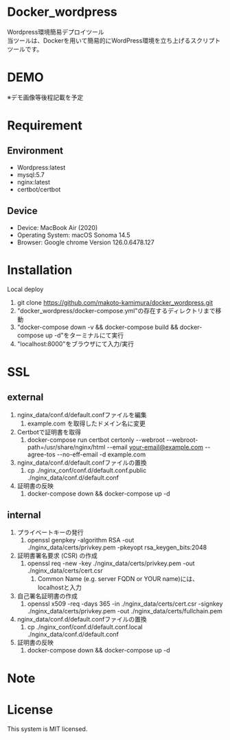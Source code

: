 # Docker_wordpress
Wordpress環境簡易デプロイツール  
当ツールは、Dockerを用いて簡易的にWordPress環境を立ち上げるスクリプトツールです。  

# DEMO
 ※デモ画像等後程記載を予定

# Requirement
## Environment
* Wordpress:latest
* mysql:5.7
* nginx:latest
* certbot/certbot

## Device
* Device: MacBook Air (2020)
* Operating System: macOS Sonoma 14.5
* Browser: Google chrome Version 126.0.6478.127

# Installation
Local deploy
1. git clone https://github.com/makoto-kamimura/docker_wordpress.git
2. "docker_wordpress/docker-compose.yml"の存在するディレクトリまで移動
3. "docker-compose down -v && docker-compose build && docker-compose up -d"をターミナルにて実行
4. "localhost:8000"をブラウザにて入力/実行

# SSL
## external
1. nginx_data/conf.d/default.confファイルを編集
    1. example.com を取得したドメイン名に変更
2. Certbotで証明書を取得
    1. docker-compose run certbot certonly --webroot --webroot-path=/usr/share/nginx/html --email your-email@example.com --agree-tos --no-eff-email -d example.com
3. nginx_data/conf.d/default.confファイルの置換
    1. cp ./nginx_conf/conf.d/default.conf.public ./nginx_data/conf.d/default.conf
4. 証明書の反映
    1. docker-compose down && docker-compose up -d
## internal
1. プライベートキーの発行
    1. openssl genpkey -algorithm RSA -out ./nginx_data/certs/privkey.pem -pkeyopt rsa_keygen_bits:2048
2. 証明書署名要求 (CSR) の作成
    1. openssl req -new -key ./nginx_data/certs/privkey.pem -out ./nginx_data/certs/cert.csr
        1. Common Name (e.g. server FQDN or YOUR name)には、localhostと入力
3. 自己署名証明書の作成
    1. openssl x509 -req -days 365 -in ./nginx_data/certs/cert.csr -signkey ./nginx_data/certs/privkey.pem -out ./nginx_data/certs/fullchain.pem
4. nginx_data/conf.d/default.confファイルの置換
    1. cp ./nginx_conf/conf.d/default.conf.local ./nginx_data/conf.d/default.conf
5. 証明書の反映
    1. docker-compose down && docker-compose up -d

# Note

# License
This system is MIT licensed.